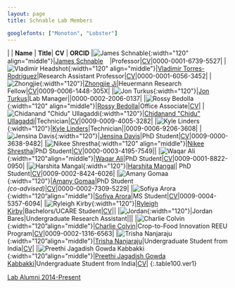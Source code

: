 ```yaml
---
layout: page
title: Schnable Lab Members

googlefonts: ["Monoton", "Lobster"]
---
```


| | **Name** | **Title**| **CV** | **ORCID**
|![James Schnable](/images/People_Images/jamesschnable.jpg){:width="120" align="middle"}|[James Schnable](/peoplepages/jschnable/)<a href="https://twitter.com/szintri"><img src="/images/Twitter_logo_blue.png" style="width: 15px;"></a>|Professor|[CV](/CVs/JSchnable.pdf)|0000-0001-6739-5527|
|![Vladimir Headshot](/images/People_Images/vlad2.jpg){:width="120" align="middle"}|[Vladimir Torres-Rodriguez](/peoplepages/Vlad/)|Research Assistant Professor|[CV](/CVs/CV_Vladimir3.pdf)|0000-0001-6056-3452|
|![Zhongjie](/images/People_Images/Zhongjie.jpg){:width="120"}|[Zhongjie Ji](/peoplepages/ZhongjieJ.md/)|Heuermann Research Fellow|[CV](/CVs/CV_ZhongjieJ.pdf)|0009-0006-1448-305X|
|![Jon Turkus](/images/People_Images/JonT.jpg){:width="120"}|[Jon Turkus](/peoplepages/JonT.md/)|Lab Manager||0000-0002-2006-0137|
|![Rossy Bedolla](images/People_Images/RossyB2.jpg){:width="120" align="middle"}|[Rossy Bedolla](/peoplepages/Rossy.md/)|Office Associate|[CV](/CVs/CV-RossyB.pdf)|
|![Chidanand "Chidu" Ullagaddi](/images/People_Images/Chidanand.JPG){:width="120"}|[Chidanand "Chidu" Ullagaddi](/peoplepages/Chidu/)|Technician|[CV](/CVs/CV_Chidanand.pdf)|0009-0009-4005-3282|
|![Kyle Linders](/images/People_Images/KyleL.jpg){:width="120"}|[Kyle Linders](/peoplepages/KyleL.md/)|Technician||0009-0006-9206-3608|
|![Jensina Davis](images/People_Images/JensinaD2.jpg){:width="120"}|[Jensina Davis](/peoplepages/Jensina/)|PhD Student|[CV](/CVs/CV_JensinaDavis-2.pdf)|0009-0000-3638-9482|
|![Nikee Shrestha](/images/People_Images/NikeeS.PNG){:width="120" align="middle"}|[Nikee Shrestha](/peoplepages/Nikee/)|PhD Student|[CV](/CVs/CV_NikeeS.pdf)|0000-0003-4195-7549||
|![Waqar Ali](/images/People_Images/WaqarAli2.jpg){:width="120"align="middle"}|[Waqar Ali](/peoplepages/Waqar/)|PhD Student|[CV](/CVs/WaqarAliCV.pdf)|0009-0001-8822-0950|
|![Harshita Mangal](images/People_Images/HarshitaM2.jpg){:width="120"}|[Harshita Mangal](/peoplepages/HarshitaM.md/)| PhD Student|[CV](/CVs/CV_HarshitaM.pdf)|0009-0002-8424-6026|
|![Amany Gomaa](images/People_Images/Amany.jfif){:width="120"}|[Amany Gomaa](/peoplepages/Amany.md/)|PhD Student<br>_(co-advised)_|[CV](/CVs/AmanyGomaa.pdf)|0000-0002-7309-5229|
|![Sofiya Arora](images/People_Images/Sofiya.png){:width="120”align="middle"}|[Sofiya Arora](/peoplepages/Sofiya/)|MS Student|[CV](/CVs/CV_SofiyaA2.pdf)|0009-0004-5357-6094|
|![Ryleigh Kirby](/images/People_Images/RyleighK.jpg){:width="120"}|[Ryleigh Kirby](/peoplepages/RyleighK.md/)|Bachelors/UCARE Student|[CV](/CVs/CV_RyleighK.pdf)||
|![Jordan](/images/People_Images/Jordan.jpeg){:width="120"}|Jordan Bares|Undergraduate Research Assistant|||
|![Charlie Colvin](images/People_Images/Charlie-C.jpg){:width="120”align="middle"}|[Charlie Colvin](/peoplepages/Charlie-Colvin.md/)|Crop-to-Food Innovation REEU Program|[CV](/CVs/Charlie-Colvin.pdf)|0009-0002-1316-6563|
|![Trisha Nanjaraju](images/People_Images/TrishaN.jpg){:width="120”align="middle"}|[Trisha Nanjaraju](/peoplepages/TrishaN.md/)|Undergraduate Student from India|[CV](/CVs/TrishaN.pdf)|
|![Preethi Jagadish Gowda Kabbakki](images/People_Images/PreethiJK.jpg){:width="120”align="middle"}|[Preethi Jagadish Gowda Kabbakki](/peoplepages/Preethi.md/)|Undergraduate Student from India|[CV](/CVs/Preethi_CV.pdf)|
{:.table100.ver1}

[Lab Alumni 2014-Present](/alumni)
